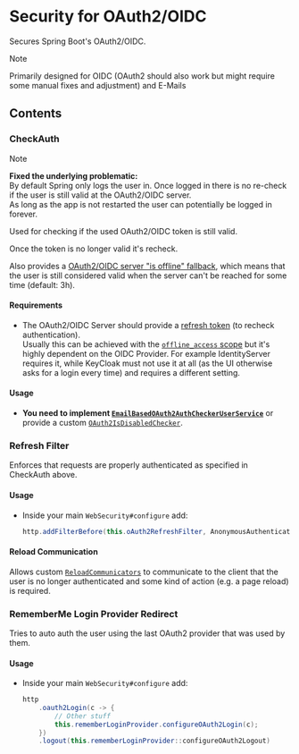 # Security for OAuth2/OIDC

Secures Spring Boot's OAuth2/OIDC.

> [!NOTE]
> Primarily designed for OIDC (OAuth2 should also work but might require some manual fixes and adjustment) and E-Mails

## Contents

### CheckAuth

> [!NOTE]
> **Fixed the underlying problematic:**<br/>
> By default Spring only logs the user in. Once logged in there is no re-check if the user is still valid at the OAuth2/OIDC server.<br/>
> As long as the app is not restarted the user can potentially be logged in forever.

Used for checking if the used OAuth2/OIDC token is still valid.

Once the token is no longer valid it's recheck.

Also provides a [OAuth2/OIDC server "is offline" fallback](./src/main/java/software/xdev/sse/oauth2/checkauth/OAuth2ProviderOfflineManager.java), which means that the user is still considered valid when the server can't be reached for some time (default: 3h).

#### Requirements

* The OAuth2/OIDC Server should provide a [refresh token](https://datatracker.ietf.org/doc/html/rfc6749#section-1.5) (to recheck authentication).<br/>Usually this can be achieved with the [``offline_access`` scope](https://openid.net/specs/openid-connect-core-1_0.html#OfflineAccess) but it's highly dependent on the OIDC Provider. 
For example IdentityServer requires it, while KeyCloak must not use it at all (as the UI otherwise asks for a login every time) and requires a different setting.

#### Usage

* **You need to implement [``EmailBasedOAuth2AuthCheckerUserService``](./src/main/java/software/xdev/sse/oauth2/checkauth/EmailBasedOAuth2AuthCheckerUserService.java)** or provide a custom [``OAuth2IsDisabledChecker``](./src/main/java/software/xdev/sse/oauth2/checkauth/disabledcheck/OAuth2IsDisabledChecker.java).

### Refresh Filter

Enforces that requests are properly authenticated as specified in CheckAuth above.

#### Usage
* Inside your main ``WebSecurity#configure`` add:
    ```java
    http.addFilterBefore(this.oAuth2RefreshFilter, AnonymousAuthenticationFilter.class)
    ```

#### Reload Communication

Allows custom [``ReloadCommunicators``](./src/main/java/software/xdev/sse/oauth2/filter/reloadcom/OAuth2RefreshReloadCommunicator.java) to communicate to the client that the user is no longer authenticated and some kind of action (e.g. a page reload) is required.

### RememberMe Login Provider Redirect

Tries to auto auth the user using the last OAuth2 provider that was used by them.

#### Usage
* Inside your main ``WebSecurity#configure`` add:
    ```java
    http
        .oauth2Login(c -> {
            // Other stuff
            this.rememberLoginProvider.configureOAuth2Login(c);
        })
        .logout(this.rememberLoginProvider::configureOAuth2Logout)
    ```
